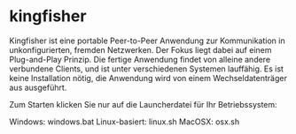 # kingfisher

Kingfisher ist eine portable Peer-to-Peer Anwendung zur Kommunikation in unkonfigurierten, fremden Netzwerken. Der Fokus 
liegt dabei auf einem Plug-and-Play Prinzip.
Die fertige Anwendung findet von alleine andere verbundene Clients, und ist unter verschiedenen Systemen lauffähig. Es 
ist keine Installation nötig, die Anwendung wird von einem Wechseldatenträger aus ausgeführt.


Zum Starten klicken Sie nur auf die Launcherdatei für Ihr Betriebssystem:

Windows: windows.bat
Linux-basiert: linux.sh
MacOSX: osx.sh
